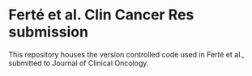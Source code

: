 Ferté et al. Clin Cancer Res submission
================

This repository houses the version controlled code used in Ferté et al., submitted to Journal of Clinical Oncology.

